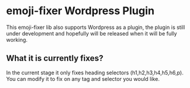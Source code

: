 # emoji-fixer Wordpress Plugin

This emoji-fixer lib also supports Wordpress as a plugin, the plugin is still under development and hopefully
will be released when it will be fully working.

## What it is currently fixes?

In the current stage it only fixes heading selectors (h1,h2,h3,h4,h5,h6,p).
You can modify it to fix on any tag and selector you would like.
